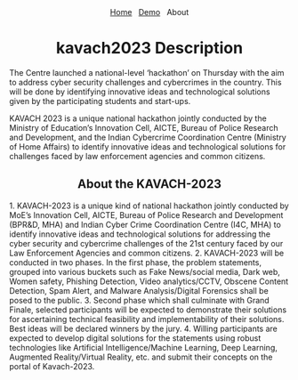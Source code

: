 <!-- <link rel="stylesheet" href="style/style.css"> -->
<div class="notification-menu" style="text-align: center;">
  <div align="center">
    <a href="../">Home</a>&nbsp;&nbsp;&nbsp;<a href="../Demo">Demo</a>&nbsp;&nbsp;&nbsp;About
  </div>
</div>

<div align="center"><b><h1>kavach2023 Description</h1></b></div>

The Centre launched a national-level ‘hackathon’ on Thursday with the aim to address cyber security challenges and cybercrimes in the country. This will be done by identifying innovative ideas and technological solutions given by the participating students and start-ups.

KAVACH 2023 is a unique national hackathon jointly conducted by the Ministry of Education’s Innovation Cell, AICTE, Bureau of Police Research and Development, and the Indian Cybercrime Coordination Centre (Ministry of Home Affairs) to identify innovative ideas and technological solutions for challenges faced by law enforcement agencies and common citizens.

<div align="center"><b><h2>About the KAVACH-2023</h2></b></div>
1. KAVACH-2023 is a unique kind of national hackathon jointly conducted by MoE’s Innovation Cell, AICTE, Bureau of Police Research and Development (BPR&D, MHA) and Indian Cyber Crime Coordination Centre (I4C, MHA) to identify innovative ideas and technological solutions for addressing the cyber security and cybercrime challenges of the 21st century faced by our Law Enforcement Agencies and common citizens.
2. KAVACH-2023 will be conducted in two phases. In the first phase, the problem statements, grouped into various buckets such as Fake News/social media, Dark web, Women safety, Phishing Detection, Video analytics/CCTV, Obscene Content Detection, Spam Alert, and Malware Analysis/Digital Forensics shall be posed to the public.
3. Second phase which shall culminate with Grand Finale, selected participants will be expected to demonstrate their solutions for ascertaining technical feasibility and implementability of their solutions. Best ideas will be declared winners by the jury.
4. Willing participants are expected to develop digital solutions for the statements using robust technologies like Artificial Intelligence/Machine Learning, Deep Learning, Augmented Reality/Virtual Reality, etc. and submit their concepts on the portal of Kavach-2023.




